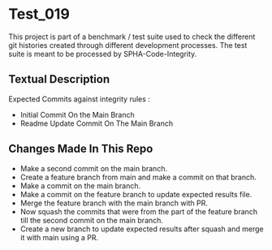 # Test_019
This project is part of a benchmark / test suite used to check the different git histories created through different development processes. The test suite is meant to be processed by SPHA-Code-Integrity.

## Textual Description
Expected Commits against integrity rules :
* Initial Commit On the Main Branch
* Readme Update Commit On The Main Branch

## Changes Made In This Repo
* Make a second commit on the main branch.
* Create a feature branch from main and make a commit on that branch.
* Make a commit on the main branch.
* Make a commit on the feature branch to update expected results file.
* Merge the feature branch with the main branch with PR.
* Now squash the commits that were from the part of the feature branch till the second commit on the main branch.
* Create a new branch to update expected results after squash and merge it with main using a PR.
